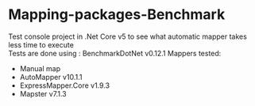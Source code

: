 # Mapping-packages-Benchmark
Test console project in .Net Core v5 to see what automatic mapper takes less time to execute
<br/>
Tests are done using : BenchmarkDotNet v0.12.1
Mappers tested:
- Manual map
- AutoMapper v10.1.1
- ExpressMapper.Core v1.9.3
- Mapster v7.1.3
